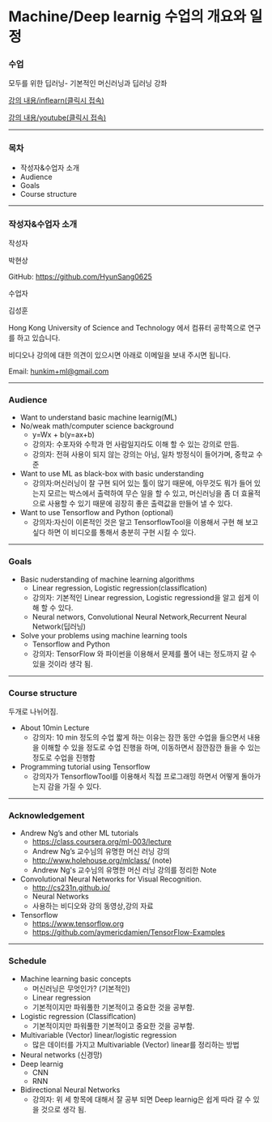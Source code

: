 # Machine/Deep learnig 수업의 개요와 일정

### 수업
모두를 위한 딥러닝- 기본적인 머신러닝과 딥러닝 강좌

[강의 내용/inflearn(클릭시 접속)](https://www.inflearn.com/course/%EA%B8%B0%EB%B3%B8%EC%A0%81%EC%9D%B8-%EB%A8%B8%EC%8B%A0%EB%9F%AC%EB%8B%9D-%EB%94%A5%EB%9F%AC%EB%8B%9D-%EA%B0%95%EC%A2%8C/)

[강의 내용/youtube(클릭시 접속)](https://youtu.be/BS6O0zOGX4E)

--------------
### 목차
- 작성자&수업자 소개
- Audience
- Goals
- Course structure

--------------
### 작성자&수업자 소개

작성자

박현상

GitHub: https://github.com/HyunSang0625

수업자

김성훈

Hong Kong University of Science and Technology 에서 컴퓨터 공학쪽으로 연구를 하고 있습니다.


비디오나 강의에 대한 의견이 있으시면 아래로 이메일을 보내 주시면 됩니다.

Email: hunkim+ml@gmail.com

--------------
### Audience

- Want to understand basic machine learnig(ML)
- No/weak math/computer science background
  - y=Wx + b(y=ax+b)
  - 강의자: 수포자와 수학과 먼 사람일지라도  이해 할 수 있는 강의로 만듬. 
  - 강의자: 전혀 사용이 되지 않는 강의는 아님, 일차 방정식이 들어가며, 중학교 수준
- Want to use ML as black-box with basic understanding
  - 강의자:머신러닝이 잘 구현 되어 있는 툴이 많기 때문에, 아무것도 뭐가 들어 있는지 모르는 박스에서 출력하여 무슨 일을 할 수 있고, 머신러닝을 좀 더 효율적으로 사용할 수 있기 때문에 굉장히 좋은 출력값을 만들어 낼 수 있다.
- Want to use Tensorflow and Python (optional)
  - 강의자:자신이 이론적인 것은 알고 TensorflowTool을 이용해서 구현 해 보고 싶다 하면 이 비디오를 통해서 충분히 구현 시킬 수 있다.

--------------
### Goals
- Basic nuderstanding of machine learning algorithms
  - Linear regression, Logistic regression(classiflcation) 
  - 강의자: 기본적인  Linear regression, Logistic regressiond을 알고 쉽게 이해 할 수 있다.
  - Neural networs, Convolutional Neural Network,Recurrent Neural Network(딥러닝)
- Solve your  problems using machine learning tools
  - Tensorflow and Python 
  - 강의자: TensorFlow 와 파이썬을 이용해서 문제를 풀어 내는 정도까지 갈 수 있을 것이라 생각 됨.

--------------
### Course structure
두개로 나뉘어짐.
- About 10min Lecture
  - 강의자: 10 min 정도의 수업 짧게 하는 이유는 잠깐 동안 수업을 들으면서 내용을 이해할 수 있을 정도로 수업 진행을 하며, 이동하면서 잠깐잠깐 들을 수 있는 정도로 수업을 진행함
- Programming tutorial using Tensorflow
  - 강의자가 TensorflowTool를 이용해서 직접 프로그래밍 하면서 어떻게 돌아가는지 감을 가질 수 있다.

--------------
### Acknowledgement
- Andrew Ng’s and other ML tutorials
  - https://class.coursera.org/ml-003/lecture
  -  Andrew Ng’s 교수님의 유명한 머신 러닝 강의
  - http://www.holehouse.org/mlclass/ (note)
  - Andrew Ng's 교수님의 유명한 머신 러닝 강의를 정리한 Note
- Convolutional Neural Networks for Visual Recognition.
  - http://cs231n.github.io/
  - Neural Networks 
  - 사용하는 비디오와 강의 동영상,강의 자료
- Tensorflow
  - https://www.tensorflow.org
  - https://github.com/aymericdamien/TensorFlow-Examples

--------------
### Schedule 
- Machine learning basic concepts
  - 머신러닝은 무엇인가? (기본적인)
  - Linear regression
  - 기본적이지만 파워풀한 기본적이고 중요한 것을 공부함.
- Logistic regression (Classiflcation)
  - 기본적이지만 파워풀한 기본적이고 중요한 것을 공부함.
- Multivariable (Vector) linear/logistic regression
  - 많은 데이터를 가지고 Multivariable (Vector) linear를 정리하는 방법
- Neural networks (신경망)
- Deep learnig
  - CNN
  - RNN
- Bidirectional Neural Networks
  - 강의자: 위 세 항목에 대해서 잘 공부 되면 Deep learnig은 쉽게 따라 갈 수 있을 것으로 생각 됨.
